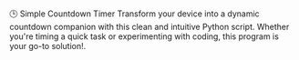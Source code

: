 🕒 Simple Countdown Timer
Transform your device into a dynamic countdown companion with this clean and intuitive Python script. Whether you're timing a quick task or experimenting with coding, this program is your go-to solution!.
